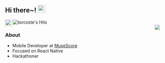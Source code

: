 ## Hi there~! <img src="https://raw.githubusercontent.com/iampavangandhi/iampavangandhi/master/gifs/Hi.gif" width="24px"></h2>

<a href="https://www.linkedin.com/in/victor-kostyuk/">
  <img align="left" alt="ifsnow's Linkdein" width="22px" src="https://cdn.jsdelivr.net/npm/simple-icons@v3/icons/linkedin.svg" />
</a>
<img align="left" alt="torcoste's Hits" src="https://hits.seeyoufarm.com/api/count/incr/badge.svg?url=https%3A%2F%2Fgithub.com%2Ftorcoste" />
<br />
<img align='right' src="https://github-readme-stats.vercel.app/api?username=torcoste&show_icons=true">

### About
- Mobile Developer at [MuseScore](https://musescore.com)
- Focused on React Native
- Hackathoner
